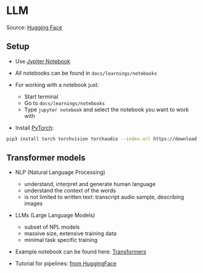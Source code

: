 # LLM

Source: [Hugging Face](https://huggingface.co/learn/llm-course/chapter0/1?fw=pt)

## Setup

* Use [Jypiter Notebook](https://jupyter.org/install)
* All notebooks can be found in `docs/learnings/notebooks`
* For working with a notebook just:
  * Start terminal
  * Go to `docs/learnings/notebooks`
  * Type `jupyter notebook` and select the notebook you want to work with

* Install [PyTorch](https://pytorch.org/get-started/locally/):

```bash
pip3 install torch torchvision torchaudio --index-url https://download.pytorch.org/whl/cpu
```

## Transformer models

* NLP (Natural Language Processing)
  * understand, interpret and generate human language
  * understand the context of the words
  * is not limited to written text: transcript audio sample, describing images

* LLMs (Large Language Models)
  * subset of NPL models
  * massive size, extensive training data
  * minimal task specific training

* Example notebook can be found here: [Transformers](notebooks/Transformers.ipynb)
* Tutorial for pipelines: [from HuggingFace](https://github.com/huggingface/transformers/blob/main/docs/source/en/pipeline_tutorial.md)